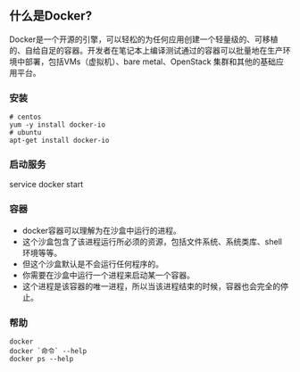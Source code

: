 ## 什么是Docker?
Docker是一个开源的引擎，可以轻松的为任何应用创建一个轻量级的、可移植的、自给自足的容器。开发者在笔记本上编译测试通过的容器可以批量地在生产环境中部署，包括VMs（虚拟机）、bare metal、OpenStack 集群和其他的基础应用平台。 

### 安装
    # centos
    yum -y install docker-io
    # ubuntu
    apt-get install docker-io

### 启动服务
service docker start


### 容器
- docker容器可以理解为在沙盒中运行的进程。
- 这个沙盒包含了该进程运行所必须的资源，包括文件系统、系统类库、shell 环境等等。
- 但这个沙盒默认是不会运行任何程序的。
- 你需要在沙盒中运行一个进程来启动某一个容器。
- 这个进程是该容器的唯一进程，所以当该进程结束的时候，容器也会完全的停止。

### 帮助
    docker
    docker `命令` --help
    docker ps --help
    